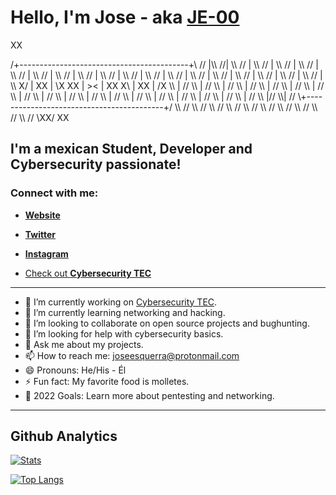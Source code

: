 # Hello, I'm Jose - aka [JE-00](https://www.linkedin.com/in/jose-esquerra/)
<p>                                             XX</p>











<p>                       /+------------------------------------------+\
                     // |\\                                      //| \\
                   //   |  \\                                  //  |   \\
                 //     |    \\                              //    |     \\
               //       |      \\                          //      |       \\
             //         |        \\                      //        |         \\
           //           |          \\                  //          |           \\
         //             |            \\              //            |             \\
       //               |              \\          //              |               \\
     //                 |                \\      //                |                 \\
   //                   |                  \\  //                  |                   \\
 X/                     |                    XX                    |                     \X
XX                      |                    ><                    |                      XX
 X\                     |                    XX                    |                     /X
   \\                   |                  //  \\                  |                   //
     \\                 |                //      \\                |                 //
       \\               |              //          \\              |               //
         \\             |            //              \\            |             //
           \\           |          //                  \\          |           //
             \\         |        //                      \\        |         //
               \\       |      //                          \\      |       //
                 \\     |    //                              \\    |     //
                   \\   |  //                                  \\  |   //
                     \\ |//                                      \\| //
                       \+------------------------------------------+/
                        \\                                        //
                          \\                                    //
                            \\                                //
                              \\                            //
                                \\                        //
                                  \\                    //
                                    \\                //
                                      \\            //
                                        \\        //
                                          \\    //
                                            \XX/
                                             XX</p>

## I'm a mexican Student, Developer and Cybersecurity passionate!

### Connect with me:

- [**Website**](https://www.joseesquerra.com)

- [**Twitter**](https://twitter.com/jose_esquerra)

- [**Instagram**](https://www.instagram.com/joseesquerra2/)



- [Check out **Cybersecurity TEC**](https://linktr.ee/cybersecurity.mty)

---

- 🔭 I’m currently working on [Cybersecurity TEC](https://linktr.ee/cybersecurity.mty).
- 🌱 I’m currently learning networking and hacking.
- 👯 I’m looking to collaborate on open source projects and bughunting.
- 🤔 I’m looking for help with cybersecurity basics.
- 💬 Ask me about my projects.
- 📫 How to reach me: <joseesquerra@protonmail.com>
- 😄 Pronouns: He/His - Él
- ⚡ Fun fact: My favorite food is molletes.
- 🥅 2022 Goals: Learn more about pentesting and networking.

---

## Github Analytics

[![Stats](https://github-readme-stats.vercel.app/api?username=JE-00&count_private=true&show_icons=true&theme=github_dark)](https://github.com/anuraghazra/github-readme-stats)

[![Top Langs](https://github-readme-stats.vercel.app/api/top-langs/?username=JE-00&layout=compact&theme=github_dark)](https://github.com/anuraghazra/github-readme-stats)
